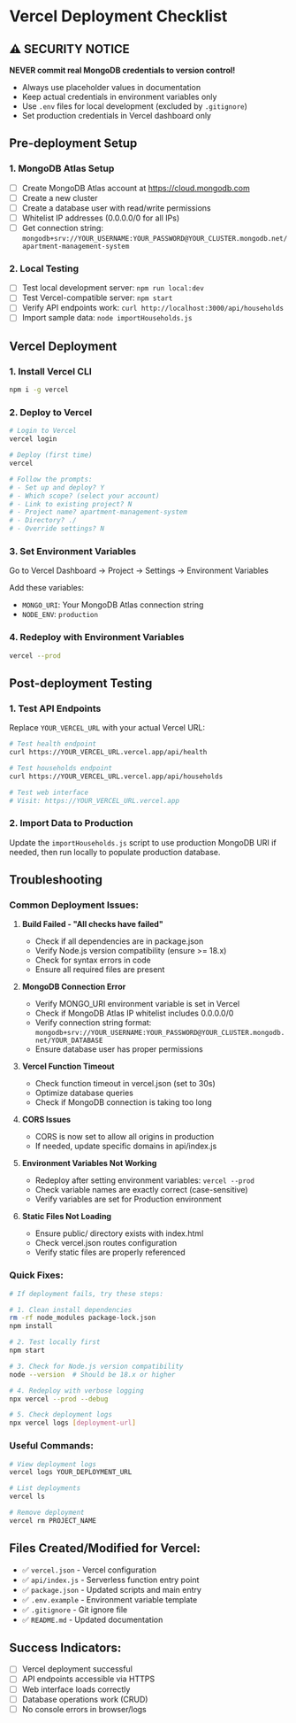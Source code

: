 # Vercel Deployment Checklist

## ⚠️ SECURITY NOTICE

**NEVER commit real MongoDB credentials to version control!**

- Always use placeholder values in documentation
- Keep actual credentials in environment variables only
- Use `.env` files for local development (excluded by `.gitignore`)
- Set production credentials in Vercel dashboard only

## Pre-deployment Setup

### 1. MongoDB Atlas Setup

- [ ] Create MongoDB Atlas account at https://cloud.mongodb.com
- [ ] Create a new cluster
- [ ] Create a database user with read/write permissions
- [ ] Whitelist IP addresses (0.0.0.0/0 for all IPs)
- [ ] Get connection string: `mongodb+srv://YOUR_USERNAME:YOUR_PASSWORD@YOUR_CLUSTER.mongodb.net/apartment-management-system`

### 2. Local Testing

- [ ] Test local development server: `npm run local:dev`
- [ ] Test Vercel-compatible server: `npm start`
- [ ] Verify API endpoints work: `curl http://localhost:3000/api/households`
- [ ] Import sample data: `node importHouseholds.js`

## Vercel Deployment

### 1. Install Vercel CLI

```bash
npm i -g vercel
```

### 2. Deploy to Vercel

```bash
# Login to Vercel
vercel login

# Deploy (first time)
vercel

# Follow the prompts:
# - Set up and deploy? Y
# - Which scope? (select your account)
# - Link to existing project? N
# - Project name? apartment-management-system
# - Directory? ./
# - Override settings? N
```

### 3. Set Environment Variables

Go to Vercel Dashboard → Project → Settings → Environment Variables

Add these variables:

- `MONGO_URI`: Your MongoDB Atlas connection string
- `NODE_ENV`: `production`

### 4. Redeploy with Environment Variables

```bash
vercel --prod
```

## Post-deployment Testing

### 1. Test API Endpoints

Replace `YOUR_VERCEL_URL` with your actual Vercel URL:

```bash
# Test health endpoint
curl https://YOUR_VERCEL_URL.vercel.app/api/health

# Test households endpoint
curl https://YOUR_VERCEL_URL.vercel.app/api/households

# Test web interface
# Visit: https://YOUR_VERCEL_URL.vercel.app
```

### 2. Import Data to Production

Update the `importHouseholds.js` script to use production MongoDB URI if needed, then run locally to populate production database.

## Troubleshooting

### Common Deployment Issues:

1. **Build Failed - "All checks have failed"**

   - Check if all dependencies are in package.json
   - Verify Node.js version compatibility (ensure >= 18.x)
   - Check for syntax errors in code
   - Ensure all required files are present

2. **MongoDB Connection Error**

   - Verify MONGO_URI environment variable is set in Vercel
   - Check if MongoDB Atlas IP whitelist includes 0.0.0.0/0
   - Verify connection string format: `mongodb+srv://YOUR_USERNAME:YOUR_PASSWORD@YOUR_CLUSTER.mongodb.net/YOUR_DATABASE`
   - Ensure database user has proper permissions

3. **Vercel Function Timeout**

   - Check function timeout in vercel.json (set to 30s)
   - Optimize database queries
   - Check if MongoDB connection is taking too long

4. **CORS Issues**

   - CORS is now set to allow all origins in production
   - If needed, update specific domains in api/index.js

5. **Environment Variables Not Working**

   - Redeploy after setting environment variables: `vercel --prod`
   - Check variable names are exactly correct (case-sensitive)
   - Verify variables are set for Production environment

6. **Static Files Not Loading**
   - Ensure public/ directory exists with index.html
   - Check vercel.json routes configuration
   - Verify static files are properly referenced

### Quick Fixes:

```bash
# If deployment fails, try these steps:

# 1. Clean install dependencies
rm -rf node_modules package-lock.json
npm install

# 2. Test locally first
npm start

# 3. Check for Node.js version compatibility
node --version  # Should be 18.x or higher

# 4. Redeploy with verbose logging
npx vercel --prod --debug

# 5. Check deployment logs
npx vercel logs [deployment-url]
```

### Useful Commands:

```bash
# View deployment logs
vercel logs YOUR_DEPLOYMENT_URL

# List deployments
vercel ls

# Remove deployment
vercel rm PROJECT_NAME
```

## Files Created/Modified for Vercel:

- ✅ `vercel.json` - Vercel configuration
- ✅ `api/index.js` - Serverless function entry point
- ✅ `package.json` - Updated scripts and main entry
- ✅ `.env.example` - Environment variable template
- ✅ `.gitignore` - Git ignore file
- ✅ `README.md` - Updated documentation

## Success Indicators:

- [ ] Vercel deployment successful
- [ ] API endpoints accessible via HTTPS
- [ ] Web interface loads correctly
- [ ] Database operations work (CRUD)
- [ ] No console errors in browser/logs
